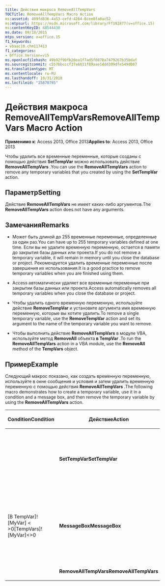 ```yaml
---
title: Действия макроса RemoveAllTempVars
TOCTitle: RemoveAllTempVars Macro Action
ms:assetid: 409fd836-4a53-cefd-4264-8cee0fa8ac52
ms:mtpsurl: https://msdn.microsoft.com/library/Ff192877(v=office.15)
ms:contentKeyID: 48544430
ms.date: 09/18/2015
mtps_version: v=office.15
f1_keywords:
- vbaac10.chm117413
f1_categories:
- Office.Version=v15
ms.openlocfilehash: 49b92f90fb26ea1f7ad5f0878a7479267b35bdaf
ms.sourcegitcommit: c557bbcccf37a6011f89aae1ddd399dfe549d087
ms.translationtype: MT
ms.contentlocale: ru-RU
ms.lasthandoff: 10/31/2018
ms.locfileid: "25870795"
---
```

# <a name="removealltempvars-macro-action"></a><span data-ttu-id="0b501-102">Действия макроса RemoveAllTempVars</span><span class="sxs-lookup"><span data-stu-id="0b501-102">RemoveAllTempVars Macro Action</span></span>


<span data-ttu-id="0b501-103">**Применимо к**: Access 2013, Office 2013</span><span class="sxs-lookup"><span data-stu-id="0b501-103">**Applies to**: Access 2013, Office 2013</span></span>


<span data-ttu-id="0b501-104">Чтобы удалить все временные переменные, которые созданы с помощью действия **SetTempVar** можно использовать действие **RemoveAllTempVars** .</span><span class="sxs-lookup"><span data-stu-id="0b501-104">You can use the **RemoveAllTempVars** action to remove any temporary variables that you created by using the **SetTempVar** action.</span></span>

## <a name="setting"></a><span data-ttu-id="0b501-105">Параметр</span><span class="sxs-lookup"><span data-stu-id="0b501-105">Setting</span></span>

<span data-ttu-id="0b501-106">Действие **RemoveAllTempVars** не имеет каких-либо аргументов.</span><span class="sxs-lookup"><span data-stu-id="0b501-106">The **RemoveAllTempVars** action does not have any arguments.</span></span>

## <a name="remarks"></a><span data-ttu-id="0b501-107">Замечания</span><span class="sxs-lookup"><span data-stu-id="0b501-107">Remarks</span></span>

  - <span data-ttu-id="0b501-108">Может быть длиной до 255 временные переменные, определенные за один раз.</span><span class="sxs-lookup"><span data-stu-id="0b501-108">You can have up to 255 temporary variables defined at one time.</span></span> <span data-ttu-id="0b501-109">Если вы не удалите временную переменную, остается в памяти до закрытия базы данных или проекта.</span><span class="sxs-lookup"><span data-stu-id="0b501-109">If you do not remove a temporary variable, it will remain in memory until you close the database or project.</span></span> <span data-ttu-id="0b501-110">Рекомендуется удалить временные переменные после завершения их использования.</span><span class="sxs-lookup"><span data-stu-id="0b501-110">It is a good practice to remove temporary variables when you are finished using them.</span></span>

  - <span data-ttu-id="0b501-111">Access автоматически удаляет все временные переменные при закрытии базы данных или проекта.</span><span class="sxs-lookup"><span data-stu-id="0b501-111">Access automatically removes all temporary variables when you close the database or project.</span></span>

  - <span data-ttu-id="0b501-112">Чтобы удалить одного временную переменную, используйте действие **RemoveTempVar** и установите аргумента имя временную переменную, которые вы хотите удалить.</span><span class="sxs-lookup"><span data-stu-id="0b501-112">To remove a single temporary variable, use the **RemoveTempVar** action and set its argument to the name of the temporary variable you want to remove.</span></span>

  - <span data-ttu-id="0b501-113">Чтобы выполнить действие **RemoveAllTempVars** в модуле VBA, используйте метод **RemoveAll** объекта **в TempVar** .</span><span class="sxs-lookup"><span data-stu-id="0b501-113">To run the **RemoveAllTempVars** action in a VBA module, use the **RemoveAll** method of the **TempVars** object.</span></span>

## <a name="example"></a><span data-ttu-id="0b501-114">Пример</span><span class="sxs-lookup"><span data-stu-id="0b501-114">Example</span></span>

<span data-ttu-id="0b501-115">Следующий макрос показано, как создать временную переменную, используйте в окне сообщения и условия и затем удалить временную переменную с помощью действия **RemoveAllTempVars** .</span><span class="sxs-lookup"><span data-stu-id="0b501-115">The following macro demonstrates how to create a temporary variable, use it in a condition and a message box, and then remove the temporary variable by using the **RemoveAllTempVars** action.</span></span>

<table>
<colgroup>
<col style="width: 33%" />
<col style="width: 33%" />
<col style="width: 33%" />
</colgroup>
<thead>
<tr class="header">
<th><p><span data-ttu-id="0b501-116">Condition</span><span class="sxs-lookup"><span data-stu-id="0b501-116">Condition</span></span></p></th>
<th><p><span data-ttu-id="0b501-117">Действие</span><span class="sxs-lookup"><span data-stu-id="0b501-117">Action</span></span></p></th>
<th><p><span data-ttu-id="0b501-118">Аргументы</span><span class="sxs-lookup"><span data-stu-id="0b501-118">Arguments</span></span></p></th>
</tr>
</thead>
<tbody>
<tr class="odd">
<td><p></p></td>
<td><p><span data-ttu-id="0b501-119"><strong>SetTempVar</strong></span><span class="sxs-lookup"><span data-stu-id="0b501-119"><strong>SetTempVar</strong></span></span></p></td>
<td><p><span data-ttu-id="0b501-120"><strong>Имя</strong>: MyVar<strong>выражение</strong>: InputBox (&quot;введите ненулевое число.&quot;)</span><span class="sxs-lookup"><span data-stu-id="0b501-120"><strong>Name</strong>: MyVar<strong>Expression</strong>: InputBox(&quot;Enter a non-zero number.&quot;)</span></span></p></td>
</tr>
<tr class="even">
<td><p><span data-ttu-id="0b501-121">[В TempVar]! [MyVar] &lt; &gt;0</span><span class="sxs-lookup"><span data-stu-id="0b501-121">[TempVars]![MyVar]&lt;&gt;0</span></span></p></td>
<td><p><span data-ttu-id="0b501-122"><strong>MessageBox</strong></span><span class="sxs-lookup"><span data-stu-id="0b501-122"><strong>MessageBox</strong></span></span></p></td>
<td><p><span data-ttu-id="0b501-123"><strong>Сообщение</strong>: =&quot;вы ввели &quot; &amp; [в TempVar]! [MyVar] &amp; &quot;. &quot; <strong>Звуковые сигналы</strong>: <strong>YesType</strong>: <strong>сведения</strong></span><span class="sxs-lookup"><span data-stu-id="0b501-123"><strong>Message</strong>: =&quot;You entered &quot; &amp; [TempVars]![MyVar] &amp; &quot;.&quot;<strong>Beep</strong>: <strong>YesType</strong>: <strong>Information</strong></span></span></p></td>
</tr>
<tr class="odd">
<td><p></p></td>
<td><p><span data-ttu-id="0b501-124"><strong>RemoveAllTempVars</strong></span><span class="sxs-lookup"><span data-stu-id="0b501-124"><strong>RemoveAllTempVars</strong></span></span></p></td>
<td><p></p></td>
</tr>
</tbody>
</table>

